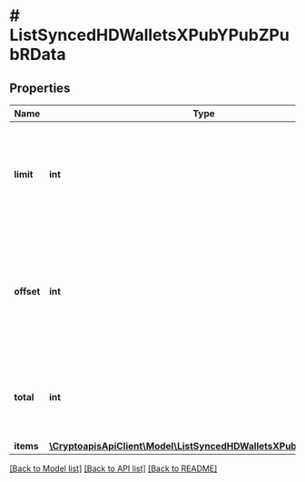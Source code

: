 # # ListSyncedHDWalletsXPubYPubZPubRData

## Properties

Name | Type | Description | Notes
------------ | ------------- | ------------- | -------------
**limit** | **int** | Defines how many items should be returned in the response per page basis. |
**offset** | **int** | The starting index of the response items, i.e. where the response should start listing the returned items. |
**total** | **int** | Defines the total number of items returned in the response. |
**items** | [**\CryptoapisApiClient\Model\ListSyncedHDWalletsXPubYPubZPubRI[]**](ListSyncedHDWalletsXPubYPubZPubRI.md) |  |

[[Back to Model list]](../../README.md#models) [[Back to API list]](../../README.md#endpoints) [[Back to README]](../../README.md)
